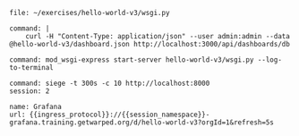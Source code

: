 ```editor:open-file
file: ~/exercises/hello-world-v3/wsgi.py
```

```terminal:execute
command: |
    curl -H "Content-Type: application/json" --user admin:admin --data @hello-world-v3/dashboard.json http://localhost:3000/api/dashboards/db
```

```terminal:execute
command: mod_wsgi-express start-server hello-world-v3/wsgi.py --log-to-terminal
```

```terminal:execute
command: siege -t 300s -c 10 http://localhost:8000
session: 2
```

```dashboard:reload-dashboard
name: Grafana
url: {{ingress_protocol}}://{{session_namespace}}-grafana.training.getwarped.org/d/hello-world-v3?orgId=1&refresh=5s
```

```terminal:interrupt-all
```
